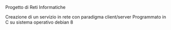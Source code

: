 Progetto di Reti Informatiche

Creazione di un servizio in rete con paradigma client/server
Programmato in C su sistema operativo debian 8
